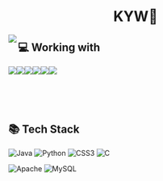 <!-- 
Widget https://github.com/anuraghazra/github-readme-stats
Badges https://github.com/Ileriayo/markdown-badges
Icons  https://gist.github.com/rxaviers/7360908
 -->

<h1 align="center">KYW🐾</h1>

<!-- LANGUAGES Widget -->
<!-- ![Top Langs](https://github-readme-stats.vercel.app/api/top-langs/?username=nrmhvr&exclude_repo=github-readme-stats&hide=ANTLR,Jasmin&langs_count=6&layout=compact&hide_border=true&theme=gruvbox_light) -->

<img align="left" src="https://github-readme-stats.vercel.app/api?username=nrmhvr&theme=gruvbox_light&hide_border=true&count_private=true&show_icons=false&custom_title=GitHub%20Stats😊"/><h2>💻 Working with</h2><pre>
<img src="https://img.shields.io/badge/MS%20SQL%20Sever-CC2927?style=for-the-badge&logo=microsoft%20sql%20server&logoColor=white"/><img src="https://img.shields.io/badge/.NET-5C2D91?style=for-the-badge&logo=.net&logoColor=white"/><img src="https://img.shields.io/badge/Visual%20Studio-5C2D91.svg?style=for-the-badge&logo=visual-studio&logoColor=white"/><img src="https://img.shields.io/badge/c%23-%23239120.svg?style=for-the-badge&logo=c-sharp&logoColor=white"/><img src="https://img.shields.io/badge/html5-%23E34F26.svg?style=for-the-badge&logo=html5&logoColor=white"/><img src="https://img.shields.io/badge/javascript-%23323330.svg?style=for-the-badge&logo=javascript&logoColor=%23F7DF1E"/></pre>
<!-- 
![MSSQLSERVER](https://img.shields.io/badge/MS%20SQL%20Sever-CC2927?style=for-the-badge&logo=microsoft%20sql%20server&logoColor=white)![.NET](https://img.shields.io/badge/.NET-5C2D91?style=for-the-badge&logo=.net&logoColor=white)![VisualStudio](https://img.shields.io/badge/Visual%20Studio-5C2D91.svg?style=for-the-badge&logo=visual-studio&logoColor=white) ![C#](https://img.shields.io/badge/c%23-%23239120.svg?style=for-the-badge&logo=c-sharp&logoColor=white)![HTML5](https://img.shields.io/badge/html5-%23E34F26.svg?style=for-the-badge&logo=html5&logoColor=white)![JS](https://img.shields.io/badge/javascript-%23323330.svg?style=for-the-badge&logo=javascript&logoColor=%23F7DF1E) -->

</br></br></br>
<h2>📚 Tech Stack</h2> 

<!-- Languages -->
![Java](https://img.shields.io/badge/java-%23ED8B00.svg?style=for-the-badge&logo=java&logoColor=white) ![Python](https://img.shields.io/badge/python-3670A0?style=for-the-badge&logo=python&logoColor=ffdd54) ![CSS3](https://img.shields.io/badge/css3-%231572B6.svg?style=for-the-badge&logo=css3&logoColor=white) ![C](https://img.shields.io/badge/c-%2300599C.svg?style=for-the-badge&logo=c&logoColor=white)

<!-- Server -->
![Apache](https://img.shields.io/badge/apache-%23D42029.svg?style=for-the-badge&logo=apache&logoColor=white)<!-- DB -->
![MySQL](https://img.shields.io/badge/mysql-%2300f.svg?style=for-the-badge&logo=mysql&logoColor=white) <!-- Frameworks, Platforms and Libraries -->
<!-- ![Vue.js](https://img.shields.io/badge/vuejs-%2335495e.svg?style=for-the-badge&logo=vuedotjs&logoColor=%234FC08D) ![Anaconda](https://img.shields.io/badge/Anaconda-%2344A833.svg?style=for-the-badge&logo=anaconda&logoColor=white) ![Flask](https://img.shields.io/badge/flask-%23000.svg?style=for-the-badge&logo=flask&logoColor=white)  -->

<!-- IDE & Editors -->
<!-- ![Visual Studio Code](https://img.shields.io/badge/Visual%20Studio%20Code-0078d7.svg?style=for-the-badge&logo=visual-studio-code&logoColor=white) ![Atom](https://img.shields.io/badge/Atom-%2366595C.svg?style=for-the-badge&logo=atom&logoColor=white) ![Eclipse](https://img.shields.io/badge/Eclipse-FE7A16.svg?style=for-the-badge&logo=Eclipse&logoColor=white) ![Jupyter Notebook](https://img.shields.io/badge/jupyter-%23FA0F00.svg?style=for-the-badge&logo=jupyter&logoColor=white) -->

<!-- <h2>✏️ learning</h2> -->
<!-- <h2>💡 📁 Projects</h2> -->